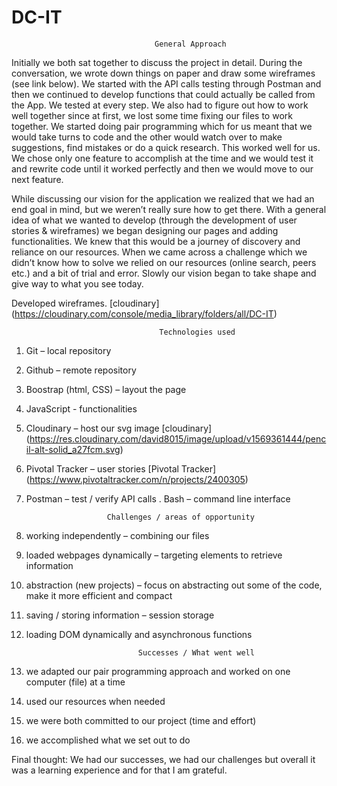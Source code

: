 # DC-IT


                                    General Approach
                                    
Initially we both sat together to discuss the project in detail. During the conversation, we wrote down things on paper and draw some wireframes (see link below). We started with the API calls testing through Postman and then we continued to develop functions that could actually be called from the App. We tested at every step. We also had to figure out how to work well together since at first, we lost some time fixing our files to work together. We started doing pair programming which for us meant that we would take turns to code and the other would watch over to make suggestions, find mistakes or do a quick research. This worked well for us. We chose only one feature to accomplish at the time and we would test it and rewrite code until it worked perfectly and then we would move to our next feature.

While discussing our vision for the application we realized that we had an end goal in mind, but we weren’t really sure how to get there. With a general idea of what we wanted to develop (through the development of user stories & wireframes) we began designing our pages and adding functionalities. We knew that this would be a journey of discovery and reliance on our resources. When we came across a challenge which we didn’t know how to solve we relied on our resources (online search, peers etc.) and a bit of trial and error. Slowly our vision began to take shape and give way to what you see today. 

                                    
   Developed wireframes. 
   [cloudinary] (https://cloudinary.com/console/media_library/folders/all/DC-IT)



                                     Technologies used
1. Git – local repository
2. Github – remote repository
3. Boostrap (html, CSS) – layout the page
4. JavaScript - functionalities
5. Cloudinary – host our svg image
[cloudinary] (https://res.cloudinary.com/david8015/image/upload/v1569361444/pencil-alt-solid_a27fcm.svg)
6. Pivotal Tracker – user stories
[Pivotal Tracker] (https://www.pivotaltracker.com/n/projects/2400305)
7. Postman – test / verify API calls
. Bash – command line interface



                         Challenges / areas of opportunity 

1. working independently – combining our files
2. loaded webpages dynamically – targeting elements to retrieve information
3. abstraction (new projects) – focus on abstracting out some of the code, make it more efficient and compact
4. saving / storing information – session storage
5. loading DOM dynamically and asynchronous functions 


                     
                                Successes / What went well 

1. we adapted our pair programming approach and worked on one computer (file) at a time
2. used our resources when needed
3. we were both committed to our project (time and effort)
4. we accomplished what we set out to do


Final thought:
We had our successes, we had our challenges but overall it was a learning experience and for that I am grateful.



